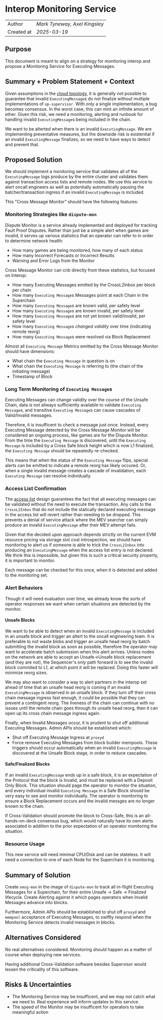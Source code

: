 # Interop Monitoring Service

|                    |                                                    |
| ------------------ | -------------------------------------------------- |
| Author             | _Mark Tyneway, Axel Kingsley_                                     |
| Created at         | _2025-03-19_                                       |

## Purpose

This document is meant to align on a strategy for monitoring interop and propose a
Monitoring Service for Executing Messages.

## Summary + Problem Statement + Context

Given assumptions in the [cloud topology](https://github.com/ethereum-optimism/design-docs/pull/218),
it is generally not possible to guarantee that invalid `ExecutingMessage`s do not finalize without multiple
implementations of `op-supervisor`. With only a single implementation, a bug becomes consensus.
In the worst case, this can mint an infinite amount of ether. Given this risk, we need a monitoring,
alerting and runbook for handling invalid `ExecutingMessage`s being included in the chain.

We want to be alterted when there is an invalid `ExecutingMessage`. We are implementing preventative
measures, but the downside risk is existential if an invalid `ExecutingMessage` finalizes,
so we need to have ways to detect and prevent that.

## Proposed Solution

We should implement a monitoring service that validates all of the `ExecutingMessage` logs
produce by the entire cluster and validates them against transaction access lists
and remote nodes. We use this service to alert oncall engineers as well as potentially automatically
pausing the batcher/transaction ingress if an invalid `ExecutingMessage` is included.

This "Cross Message Monitor" should have the following features:

### Monitoring Strategies like `dispute-mon`

Dispute Monitor is a service already implemented and deployed for tracking Fault Proof Disputes.
Rather than just be a simple alert when games are invalid, it serves up various statistics that an operator
can refer to in order to determine network health:
- How many games are being monitored, how many of each status
- How many Incorrect Forecasts or Incorrect Results
- Warning and Error Logs from the Monitor

Cross Message Monitor can crib directly from these statistics, but focused on Interop:
- How many Executing Messages emitted by the CrossL2Inbox per block per chain
- How many `Executing Message`s Messages point at each Chain in the Superchain
- How many `Executing Message`s are known valid, per safety level
- How many `Executing Message`s are known invalid, per safety level
- How many `Executing Message`s are not yet known valid/invalid, per safety level
- How many `Executing Message`s *changed validity* over time (indicating remote reorg)
- How many `Executing Message`s were resolved via Block Replacement

Almost all `Executing Message` Metrics emitted by the Cross Message Monitor should have dimensions:
- What chain the `Executing Message` in question is on
- What chain the `Executing Message` is referring to (the chain of the initiating message)
- Timestamp of Block

### Long Term Monitoring of `Executing Message`s

Executing Messages can change validity over the course of the Unsafe Chain,
data is not allways sufficiently available to validate `Executing Message`s, and transitive `Executing Message`s can
cause cascades of Valid/Invalid messages.

Therefore, it is insufficent to check a message just once. Instead, every Executing Message
detected by the Cross Message Monitor will be considered an ongoing process, like games are
for the Dispute Monitor. From the time the `Executing Message` is discovered, until the `Executing Message` is included by a
Cross Safe block height which is now L1 finalized, the `Executing Message` should be repeatedly re-checked.

This means that when the status of the `Executing Message` flips, special alerts can be emitted to indicate
a remote reorg has likely occured. Or, when a single invalid message creates a cascade of
invalidation, each `Executing Message` can resolve individually.

### Access List Confirmation

The [access list](https://github.com/ethereum-optimism/design-docs/blob/9e919c5b173fe8fc89949b012f6f70a0bc3247f6/protocol/interop-access-list.md)
design guarantees the fact that all executing messages can be validated without the need to execute the transaction. Any calls to the `CrossL2Inbox`
that do not include the statically declared executing message in the access list will revert rather than needing to be dropped. This prevents
a denial of service attack where the MEV searcher can simply produce an invalid `ExecutingMessage` after their MEV attempt fails.

Given that the decided upon approach depends strictly on the current EVM resource pricing via storage slot cost introspection, we should have
monitoring to alert us if someone is able to trick the `CrossL2Inbox` into producing an `ExecutingMessage` when the access list entry is
not declared. We think this is impossible, but given this is such a critical security property, it is important to monitor.

Each message can be checked for this once, when it is detected and added to the monitoring set.

### Alert Behaviors

Though it will need evaluation over time, we already know the sorts of operator responses we want when certain situations are detected
by the monitor.

#### Unsafe Blocks

We want to be able to detect when an invalid `ExecutingMessage` is included in an unsafe block and trigger an altert to the
oncall engineering team. It is preferable to not waste blobs and trigger an unsafe head reorg by batch submitting the invalid block as soon as possible,
therefore the operator may want to accelerate batch submission when this alert arrives. Unless nodes on the network are 
able to accept an Unsafe->Unsafe block replacement (and they are not), the Sequencer's only path forward is to see the 
invalid block commited to L1, at which point it will be replaced. Doing this faster will minimize reorg sizes.

We may also want to consider a way to alert partners in the interop set ahead of time that an unsafe head reorg is coming
if an invalid `ExecutingMessage` is observed in an unsafe block. If they turn off their cross chain message ingress fast enough,
it could be possible that they can prevent a contingent reorg. The liveness of the chain can continue with no issues until the
remote chain goes through its unsafe head reorg, then it can open up its cross chain message ingress again.

Finally, when Invalid Messages occur, it is prudent to shut off additional Executing Messages. Admin APIs should be established which:
- Shut off Executing Message Ingress at `proxyd`
- Force remove Executing Messages from block builder mempools.
These triggers should occur automatically when an invalid `ExecutingMessage` is discovered at the Unsafe Block stage, in order to reduce cascades.

#### Safe/Finalized Blocks

If an invalid `ExecutingMessage` ends up in a safe block, it is an expectation of the Protocol that the block is Invalid,
and must be replaced with a Deposit Only Block. This situation should page the operator to monitor the situation, and every
individual invalid `Executing Message` in a Safe Block should be very easy to see and monitor individually. The operator is monitoring
to ensure a Block Replacement occurs and the invalid messges are no longer known to the chain.

If Cross-Validation should promote the block to Cross-Safe, this is an all-hands-on-deck consensus bug, which would naturally
have its own alerts associated in addition to the prior expectation of an operator monitoring the situation.

### Resource Usage

This new service will need minimal CPU/Disk and can be stateless. It will need a connection to one of each Node
for the Superchain it is monitoring.

## Summary of Solution

Create `xmsg-mon` in the image of `dispute-mon` to track all in-flight Executing Messages for a Superchain, for their entire
Unsafe -> Safe -> Finalized lifecycle. Create Alerting against it which pages operators when Invalid Messages advance into blocks.

Furthermore, Admin APIs should be established to shut off `proxyd` and `mempool` acceptance of Executing Messages, to swiftly respond
when the Monitoring Service detects invalid messages in blocks.

## Alternatives Considered

No real alternatives considered. Monitoring should happen as a matter of course when deploying new services.

Having additional Cross-Validation software besides Supervisor would lessen the criticality of this software.

## Risks & Uncertainties

- The Monitoring Service may be insufficent, and we may not catch what we need to. Real experience will inform updates to this service.
- The speed of the Monitor may be insufficent for operators to take meaningful action